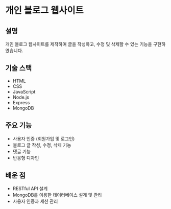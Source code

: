 # 개인 블로그 웹사이트

## 설명
개인 블로그 웹사이트를 제작하여 글을 작성하고, 수정 및 삭제할 수 있는 기능을 구현하였습니다.

## 기술 스택
- HTML
- CSS
- JavaScript
- Node.js
- Express
- MongoDB

## 주요 기능
- 사용자 인증 (회원가입 및 로그인)
- 블로그 글 작성, 수정, 삭제 기능
- 댓글 기능
- 반응형 디자인

## 배운 점
- RESTful API 설계
- MongoDB를 이용한 데이터베이스 설계 및 관리
- 사용자 인증과 세션 관리
